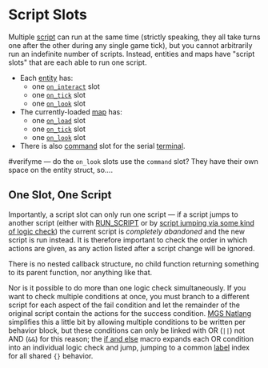 # Script Slots

Multiple [script](../scripts) can run at the same time (strictly speaking, they all take turns one after the other during any single game tick), but you cannot arbitrarily run an indefinite number of scripts. Instead, entities and maps have "script slots" that are each able to run one script.

- Each [entity](../entities) has:
	- one [`on_interact`](../scripts/on_interact) slot
	- one [`on_tick`](../scripts/on_tick) slot
	- one [`on_look`](../scripts/on_look) slot
- The currently-loaded [map](../maps) has:
	- one [`on_load`](../scripts/on_load) slot
	- one [`on_tick`](../scripts/on_tick) slot
	- one [`on_look`](../scripts/on_look) slot
- There is also [command](../commands.md) slot for the serial [terminal](../terminal.md).

#verifyme — do the `on_look` slots use the `command` slot? They have their own space on the entity struct, so....

## One Slot, One Script

Importantly, a script slot can only run one script — if a script jumps to another script (either with [RUN_SCRIPT](../actions/RUN_SCRIPT) or by [script jumping via some kind of logic check](../actions/conditional_gotos)) the current script is *completely abandoned* and the new script is run instead. It is therefore important to check the order in which actions are given, as any action listed after a script change will be ignored.

There is no nested callback structure, no child function returning something to its parent function, nor anything like that.

Nor is it possible to do more than one logic check simultaneously. If you want to check multiple conditions at once, you must branch to a different script for each aspect of the fail condition and let the remainder of the original script contain the actions for the success condition. [MGS Natlang](../mgs/mgs_natlang) simplifies this a little bit by allowing multiple conditions to be written per behavior block, but these conditions can only be linked with OR (`||`) not AND (`&&`) for this reason; the [if and else](../mgs/advanced_syntax#if-and-else) macro expands each OR condition into an individual logic check and jump, jumping to a common [label](../mgs/advanced_syntax#labels) index for all shared `{}` behavior.
